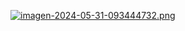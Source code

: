 [![imagen-2024-05-31-093444732.png](https://i.postimg.cc/hPF5q2Qy/imagen-2024-05-31-093444732.png)](https://postimg.cc/RqRR7QRK)
